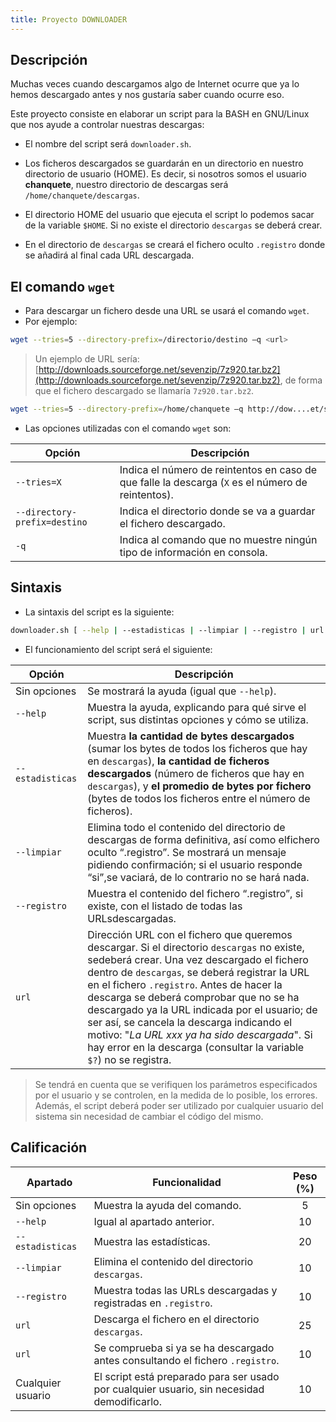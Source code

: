 ```yaml
---
title: Proyecto DOWNLOADER
---
```


## Descripción

Muchas veces cuando descargamos algo de Internet ocurre que ya lo hemos descargado antes y nos gustaría saber cuando ocurre eso.

Este proyecto consiste en elaborar un script para la BASH en GNU/Linux que nos ayude a controlar nuestras descargas:

* El nombre del script será `downloader.sh`.
* Los ficheros descargados se guardarán en un directorio en nuestro directorio de usuario (HOME). Es decir, si nosotros somos el usuario **chanquete**, nuestro directorio de descargas será `/home/chanquete/descargas`. 
* El directorio HOME del usuario que ejecuta el script lo podemos sacar de la variable `$HOME`. Si no existe el directorio `descargas` se deberá crear.


* En el directorio de `descargas` se creará el fichero oculto `.registro` donde se añadirá al final cada URL descargada.

## El comando `wget`

* Para descargar un fichero desde una URL se usará el comando `wget`.
* Por ejemplo:

```BASH
wget --tries=5 --directory-prefix=/directorio/destino –q <url>
```

> Un ejemplo de URL sería: [http://downloads.sourceforge.net/sevenzip/7z920.tar.bz2](http://downloads.sourceforge.net/sevenzip/7z920.tar.bz2), de forma que el fichero descargado se llamaría `7z920.tar.bz2`.

```bash
wget --tries=5 --directory-prefix=/home/chanquete –q http://dow....et/sevenzip/7z920.tar.bz2
```

* Las opciones utilizadas con el comando `wget` son:

| Opción                       | Descripción                              |
| ---------------------------- | ---------------------------------------- |
| `--tries=X`                  | Indica el número de reintentos en caso de que falle la descarga (`X` es el número de reintentos). |
| `--directory-prefix=destino` | Indica el directorio donde se va a guardar el fichero descargado. |
| `-q`                         | Indica al comando que no muestre ningún tipo de información en consola. |

## Sintaxis

* La sintaxis del script es la siguiente:

```bash
downloader.sh [ --help | --estadisticas | --limpiar | --registro | url ]
```

* El funcionamiento del script será el siguiente:

| Opción           | Descripción                              |
| ---------------- | ---------------------------------------- |
| Sin opciones     | Se mostrará la ayuda (igual que `--help`). |
| `--help`         | Muestra la ayuda, explicando para qué sirve el script, sus distintas opciones y cómo se utiliza. |
| `--estadisticas` | Muestra **la cantidad de bytes descargados** (sumar los bytes de todos los ficheros que hay en `descargas`), **la cantidad de ficheros descargados** (número de ficheros que hay en `descargas`), y **el promedio de bytes por fichero** (bytes de todos los ficheros entre el número de ficheros). |
| `--limpiar`      | Elimina todo el contenido del directorio de descargas de forma definitiva, así como elfichero oculto “.registro”. Se mostrará un mensaje pidiendo confirmación; si el usuario responde “si”,se vaciará, de lo contrario no se hará nada. |
| `--registro`     | Muestra el contenido del fichero “.registro”, si existe, con el listado de todas las URLsdescargadas. |
| `url`            | Dirección URL con el fichero que queremos descargar. Si el directorio `descargas` no existe, sedeberá crear. Una vez descargado el fichero dentro de `descargas`, se deberá registrar la URL en el fichero `.registro`. Antes de hacer la descarga se deberá comprobar que no se ha descargado ya la URL indicada por el usuario; de ser así, se cancela la descarga indicando el motivo: "*La URL xxx ya ha sido descargada*". Si hay error en la descarga (consultar la variable `$?`) no se registra. |

> Se tendrá en cuenta que se verifiquen los parámetros especificados por el usuario y se controlen, en la medida de lo posible, los errores. Además, el script deberá poder ser utilizado por cualquier usuario del sistema sin necesidad de cambiar el código del mismo.

## Calificación

| Apartado          | Funcionalidad                            | Peso (%) |
| ----------------- | ---------------------------------------- | :------: |
| Sin opciones      | Muestra la ayuda del comando.            |    5     |
| `--help`          | Igual al apartado anterior.              |    10    |
| `--estadisticas`  | Muestra las estadísticas.                |    20    |
| `--limpiar`       | Elimina el contenido del directorio `descargas`. |    10    |
| `--registro`      | Muestra todas las URLs descargadas y registradas en `.registro`. |    10    |
| `url`             | Descarga el fichero en el directorio `descargas`. |    25    |
| `url`             | Se comprueba si ya se ha descargado antes consultando el fichero `.registro`. |    10    |
| Cualquier usuario | El script está preparado para ser usado por cualquier usuario, sin necesidad demodificarlo. |    10    |